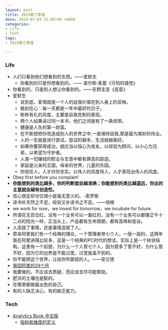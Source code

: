 ```yaml
---
layout: post
title: 2019第三季度
date: 2019-07-03 15:09:00 +0800
categories:
- Life
- Tech
tags:
- 2019第三季度

---
```


### Life

- 人们只看到他们想看到的东西。——爱默生
  - 你看到的只是你想看到的。—— 查尔斯·麦基《可怕的错觉》
- 你看到的，只是别人想让你看到的。——东野圭吾《恶意》
- 爱默生
  - 说到底，爱情就是一个人的自我价值在别人身上的反映。
  - 銘刻在心：每一天都是一年中最好的日子。
  - 彬彬有礼的风度，主要是自我克制的表现。
  - 两个人如果读过同一本书，他们之间就有了一条纽带。
  - 健康是人生的第一财富。
  - 在不断想把你改造成别人的世界之中,一直保持自我,那是最为美妙的伟业。
  - 人的一生就是进行尝试，尝试的越多，生活就越美好。
  - 如果你要获得成功，就应当以恒心为良友，以经验为顾问，以小心为兄弟，以希望为守护者。
  - 人类一切赚钱的职业与生意中都有罪恶的踪迹。
  - 家庭是父亲的王国，母亲的世界，儿童的乐园。
  - 你信任人，人才对你忠实。以伟人的风度待人，人才表现出伟人的风度。
- Obey first before you complain!
- **你能想到的类比越多，你的判断就会越准确；你能想到的类比越遥远，你出的主意就会越有创造性。**
- 信心很足却仓位很小是毫无意义的。-索罗斯
- 读书补天然之不足，经验又补读书之不足。——培根
- we work for now，we invest for tomorrow，we incubate for future.
- 所谓花无百日红，没有一个业务可以一直红的，没有一个业务可以都像正午十二点的阳光一样，正当头上，产品都有生命周期，都有高峰和低谷。
- 人造就了事情，还是事情造就了人。
- 原来阿里我们有一个经典的理论，一个管理者带七个人，一层一层的，这两年我在阿里讲得比较多，这是一个经典的PC时代的想法，实际上是一个树状结构，这里有一个前提，为什么一个人管七个人，因为管多了管不好，为什么管不好，因为它的边界是不能过宽，过宽是盖不到的。
- 你不能把这个世界，让给你所鄙视的人。——安兰徳
- [我回阿里的29个月](https://zhuanlan.zhihu.com/p/25146682)
- 我要做的，不应该去质疑，而应该去尽可能帮助。
- 肥沃的土壤也是脏的。
- 在哪里都做最出色的自己。
- 有的人缺乏决心，有的缺乏能力。


### Tech

- [Analytics Book 中文版](http://cn.analyticsbook.org/)
	- [指标和维度的定义](http://cn.analyticsbook.org/definitions-of-metrics-and-dimensions/)

